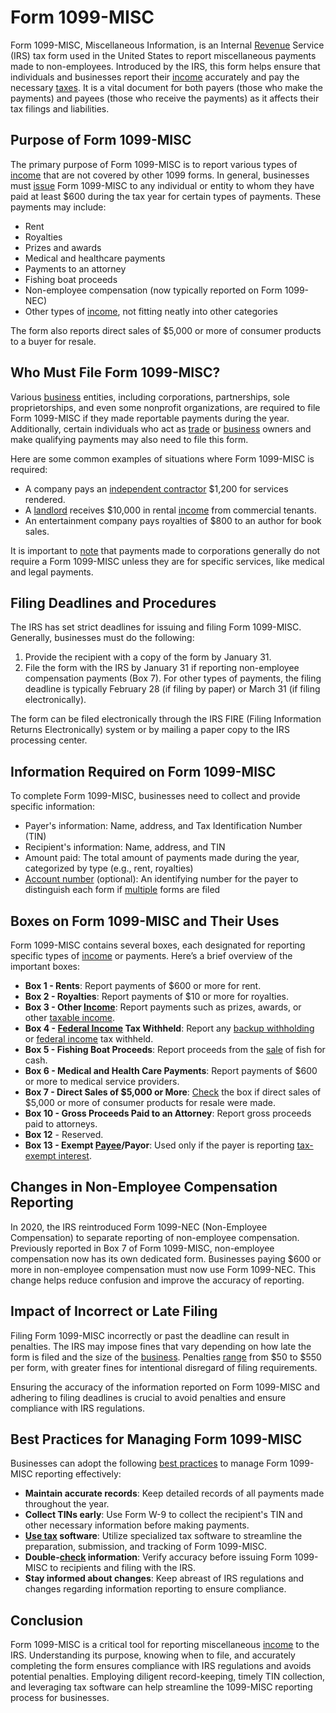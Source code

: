 # Form 1099-MISC

Form 1099-MISC, Miscellaneous Information, is an Internal [Revenue](../r/revenue.md) Service (IRS) tax form used in the United States to report miscellaneous payments made to non-employees. Introduced by the IRS, this form helps ensure that individuals and businesses report their [income](../i/income.md) accurately and pay the necessary [taxes](../t/taxes.md). It is a vital document for both payers (those who make the payments) and payees (those who receive the payments) as it affects their tax filings and liabilities.

## Purpose of Form 1099-MISC

The primary purpose of Form 1099-MISC is to report various types of [income](../i/income.md) that are not covered by other 1099 forms. In general, businesses must [issue](../i/issue.md) Form 1099-MISC to any individual or entity to whom they have paid at least $600 during the tax year for certain types of payments. These payments may include:

- Rent
- Royalties
- Prizes and awards
- Medical and healthcare payments
- Payments to an attorney
- Fishing boat proceeds
- Non-employee compensation (now typically reported on Form 1099-NEC)
- Other types of [income](../i/income.md), not fitting neatly into other categories

The form also reports direct sales of $5,000 or more of consumer products to a buyer for resale.

## Who Must File Form 1099-MISC?

Various [business](../b/business.md) entities, including corporations, partnerships, sole proprietorships, and even some nonprofit organizations, are required to file Form 1099-MISC if they made reportable payments during the year. Additionally, certain individuals who act as [trade](../t/trade.md) or [business](../b/business.md) owners and make qualifying payments may also need to file this form.

Here are some common examples of situations where Form 1099-MISC is required:

- A company pays an [independent contractor](../i/independent_contractor.md) $1,200 for services rendered.
- A [landlord](../l/landlord.md) receives $10,000 in rental [income](../i/income.md) from commercial tenants.
- An entertainment company pays royalties of $800 to an author for book sales.

It is important to [note](../n/note.md) that payments made to corporations generally do not require a Form 1099-MISC unless they are for specific services, like medical and legal payments.

## Filing Deadlines and Procedures

The IRS has set strict deadlines for issuing and filing Form 1099-MISC. Generally, businesses must do the following:

1. Provide the recipient with a copy of the form by January 31.
2. File the form with the IRS by January 31 if reporting non-employee compensation payments (Box 7). For other types of payments, the filing deadline is typically February 28 (if filing by paper) or March 31 (if filing electronically).

The form can be filed electronically through the IRS FIRE (Filing Information Returns Electronically) system or by mailing a paper copy to the IRS processing center.

## Information Required on Form 1099-MISC

To complete Form 1099-MISC, businesses need to collect and provide specific information:

- Payer's information: Name, address, and Tax Identification Number (TIN)
- Recipient's information: Name, address, and TIN
- Amount paid: The total amount of payments made during the year, categorized by type (e.g., rent, royalties)
- [Account number](../a/account_number.md) (optional): An identifying number for the payer to distinguish each form if [multiple](../m/multiple.md) forms are filed

## Boxes on Form 1099-MISC and Their Uses

Form 1099-MISC contains several boxes, each designated for reporting specific types of [income](../i/income.md) or payments. Here’s a brief overview of the important boxes:

- **Box 1 - Rents**: Report payments of $600 or more for rent.
- **Box 2 - Royalties**: Report payments of $10 or more for royalties.
- **Box 3 - Other [Income](../i/income.md)**: Report payments such as prizes, awards, or other [taxable income](../t/taxable_income.md).
- **Box 4 - [Federal Income](../f/federal_income.md) Tax Withheld**: Report any [backup withholding](../b/backup_withholding.md) or [federal income](../f/federal_income.md) tax withheld.
- **Box 5 - Fishing Boat Proceeds**: Report proceeds from the [sale](../s/sale.md) of fish for cash.
- **Box 6 - Medical and Health Care Payments**: Report payments of $600 or more to medical service providers.
- **Box 7 - Direct Sales of $5,000 or More**: [Check](../c/check.md) the box if direct sales of $5,000 or more of consumer products for resale were made.
- **Box 10 - Gross Proceeds Paid to an Attorney**: Report gross proceeds paid to attorneys.
- **Box 12** - Reserved.
- **Box 13 - Exempt [Payee](../p/payee.md)/Payor**: Used only if the payer is reporting [tax-exempt interest](../t/tax-exempt_interest.md).

## Changes in Non-Employee Compensation Reporting

In 2020, the IRS reintroduced Form 1099-NEC (Non-Employee Compensation) to separate reporting of non-employee compensation. Previously reported in Box 7 of Form 1099-MISC, non-employee compensation now has its own dedicated form. Businesses paying $600 or more in non-employee compensation must now use Form 1099-NEC. This change helps reduce confusion and improve the accuracy of reporting.

## Impact of Incorrect or Late Filing

Filing Form 1099-MISC incorrectly or past the deadline can result in penalties. The IRS may impose fines that vary depending on how late the form is filed and the size of the [business](../b/business.md). Penalties [range](../r/range.md) from $50 to $550 per form, with greater fines for intentional disregard of filing requirements.

Ensuring the accuracy of the information reported on Form 1099-MISC and adhering to filing deadlines is crucial to avoid penalties and ensure compliance with IRS regulations.

## Best Practices for Managing Form 1099-MISC

Businesses can adopt the following [best practices](../b/best_practices.md) to manage Form 1099-MISC reporting effectively:

- **Maintain accurate records**: Keep detailed records of all payments made throughout the year.
- **Collect TINs early**: Use Form W-9 to collect the recipient's TIN and other necessary information before making payments.
- **[Use tax](../u/use_tax.md) software**: Utilize specialized tax software to streamline the preparation, submission, and tracking of Form 1099-MISC.
- **Double-[check](../c/check.md) information**: Verify accuracy before issuing Form 1099-MISC to recipients and filing with the IRS.
- **Stay informed about changes**: Keep abreast of IRS regulations and changes regarding information reporting to ensure compliance.

## Conclusion

Form 1099-MISC is a critical tool for reporting miscellaneous [income](../i/income.md) to the IRS. Understanding its purpose, knowing when to file, and accurately completing the form ensures compliance with IRS regulations and avoids potential penalties. Employing diligent record-keeping, timely TIN collection, and leveraging tax software can help streamline the 1099-MISC reporting process for businesses.